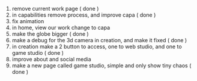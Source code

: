 1. remove current work page ( done )
2. in capabilities remove process, and improve capa ( done )
3. fix animation
4. in home, view our work change to capa
5. make the globe bigger ( done )
6. make a debug for the 3d camera in creation, and make it fixed ( done )
7. in creation make a 2 button to access, one to web studio, and one to game studio ( done )
8. improve about and social media
9. make a new page called game studio, simple and only show tiny chaos ( done )
